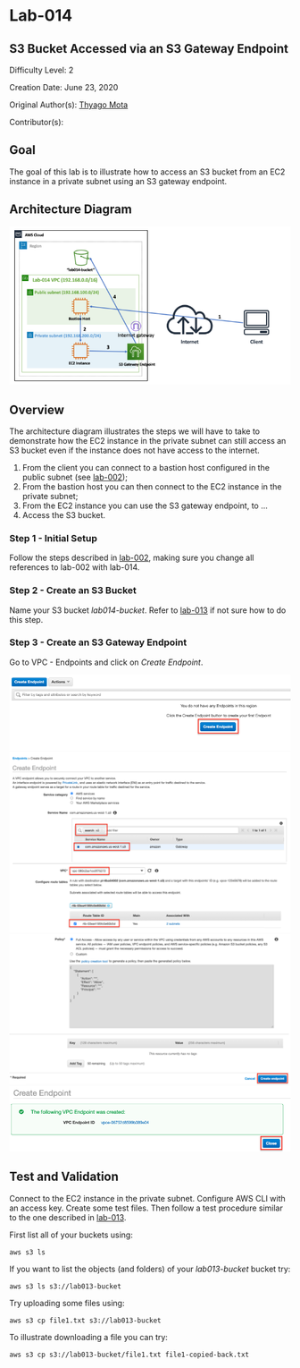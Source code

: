 # Lab-014

## S3 Bucket Accessed via an S3 Gateway Endpoint

Difficulty Level: 2

Creation Date: June 23, 2020

Original Author(s): [Thyago Mota](https://github.com/thyagomota)

Contributor(s):

## Goal
The goal of this lab is to illustrate how to access an S3 bucket from an EC2 instance in a private subnet using an S3 gateway endpoint.

## Architecture Diagram

![lab-014-arch-01](images/lab-014-arch-01.png)

## Overview
The architecture diagram illustrates the steps we will have to take to demonstrate how the EC2 instance in the private subnet can still access an S3 bucket even if the instance does not have access to the internet.

1. From the client you can connect to a bastion host configured in the public subnet (see [lab-002](../lab-002));
2. From the bastion host you can then connect to the EC2 instance in the private subnet;
3. From the EC2 instance you can use the S3 gateway endpoint, to ...
4. Access the S3 bucket.  

### Step 1 - Initial Setup

Follow the steps described in [lab-002](../lab-002), making sure you change all references to lab-002 with lab-014.

### Step 2 - Create an S3 Bucket

Name your S3 bucket *lab014-bucket*. Refer to [lab-013](../lab-013) if not sure how to do this step.   

### Step 3 - Create an S3 Gateway Endpoint

Go to VPC - Endpoints and click on *Create Endpoint*.

![lab-014-scrn-01](images/lab-014-scrn-01.png)
![lab-014-scrn-02](images/lab-014-scrn-02.png)
![lab-014-scrn-03](images/lab-014-scrn-03.png)
![lab-014-scrn-04](images/lab-014-scrn-04.png)

## Test and Validation
Connect to the EC2 instance in the private subnet. Configure AWS CLI with an access key. Create some test files. Then follow a test procedure similar to the one described in [lab-013](../lab-013).

First list all of your buckets using:

```
aws s3 ls
```

If you want to list the objects (and folders) of your *lab013-bucket* bucket try:

```
aws s3 ls s3://lab013-bucket
```

Try uploading some files using:

```
aws s3 cp file1.txt s3://lab013-bucket
```

To illustrate downloading a file you can try:

```
aws s3 cp s3://lab013-bucket/file1.txt file1-copied-back.txt
```

